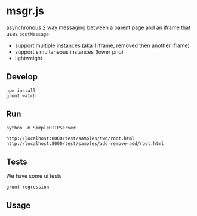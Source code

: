 # msgr.js

asynchronous 2 way messaging between a parent page and an iframe that uses `postMessage`


* support multiple instances (aka 1 iframe, removed then another iframe)
* support simultaneous instances (lower prio)
* lightweight

## Develop

    npm install
    grunt watch 
     
## Run

    python -m SimpleHTTPServer

    http://localhost:8000/test/samples/two/root.html
    http://localhost:8000/test/samples/add-remove-add/root.html

## Tests

We have some ui tests 

    grunt regression


## Usage



